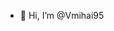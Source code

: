 - 👋 Hi, I’m @Vmihai95
  

<!---
Vmihai95/Vmihai95 is a ✨ special ✨ repository because its `README.md` (this file) appears on your GitHub profile.
You can click the Preview link to take a look at your changes.
--->
